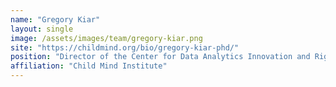 ```yaml
---
name: "Gregory Kiar"
layout: single
image: /assets/images/team/gregory-kiar.png
site: "https://childmind.org/bio/gregory-kiar-phd/"
position: "Director of the Center for Data Analytics Innovation and Rigor (DAIR)"
affiliation: "Child Mind Institute"
---
```

